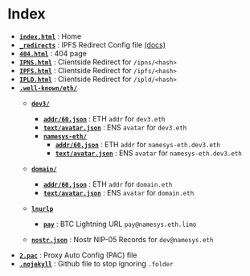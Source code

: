 # Index

- [**`index.html`**](./index.html) : Home
- [**`_redirects`**](./_redirects) : IPFS Redirect Config file [(docs)](https://docs.ipfs.tech/how-to/websites-on-ipfs/redirects-and-custom-404s/#how-to-set-up)
- [**`404.html`**](./404.html) : 404 page
- [**`IPNS.html`**](./ipns.html) : Clientside Redirect for `/ipns/<hash>`
- [**`IPFS.html`**](./ipfs.html) : Clientside Redirect for `/ipfs/<hash>`
- [**`IPLD.html`**](./ipld.html) : Clientside Redirect for `/ipld/<hash>`
- [**`.well-known/eth/`**](.well-known)
    - [**`dev3/`**](.well-known/eth/dev3)
        - [**`addr/60.json`**](.well-known/eth/namesys/addr/60.json) : ETH `addr` for `dev3.eth`
        - [**`text/avatar.json`**](.well-known/eth/namesys/text/avatar.json) : ENS `avatar` for `dev3.eth`
        - [**`namesys-eth/`**](.well-known/eth/dev3/namesys-eth)
            - [**`addr/60.json`**](.well-known/eth/namesys/addr/60.json) : ETH `addr` for `namesys-eth.dev3.eth`
            - [**`text/avatar.json`**](.well-known/eth/namesys/text/avatar.json) : ENS `avatar` for `namesys-eth.dev3.eth`

    - [**`domain/`**](.well-known/eth/namesys)
        - [**`addr/60.json`**](.well-known/eth/namesys/app/addr/60.json) : ETH `addr` for `domain.eth`
        - [**`text/avatar.json`**](.well-known/eth/namesys/app/text/avatar.json) : ENS `avatar` for `domain.eth`
    - [**`lnurlp`**](.well-known/lnurlp)
        - [**`pay`**](.well-known/lnurlp/pay) : BTC Lightning URL `pay@namesys.eth.limo`
    - [**`nostr.json`**](.well-known/nostr.json) : Nostr NIP-05 Records for `dev@namesys.eth`
- [**`2.pac`**](./2.pac) : Proxy Auto Config (PAC) file
- [**`.nojekyll`**](./.nojekyll) : Github file to stop ignoring `.folder`
